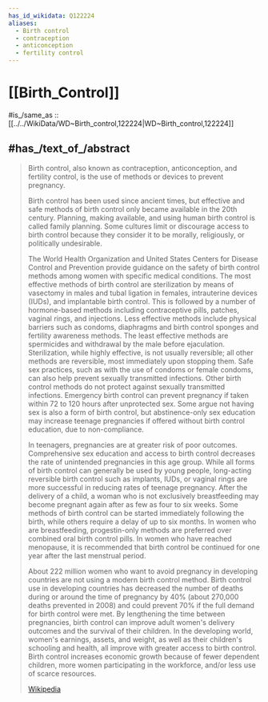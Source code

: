 ```yaml
---
has_id_wikidata: Q122224
aliases:
  - Birth control 
  - contraception 
  - anticonception 
  - fertility control
---
```


# [[Birth_Control]] 

#is_/same_as :: [[../../WikiData/WD~Birth_control,122224|WD~Birth_control,122224]] 

## #has_/text_of_/abstract 

> Birth control, also known as contraception, anticonception, and fertility control, 
> is the use of methods or devices to prevent pregnancy. 
> 
> Birth control has been used since ancient times, 
> but effective and safe methods of birth control only became available in the 20th century. 
> Planning, making available, and using human birth control is called family planning. Some cultures limit or discourage access to birth control because they consider it to be morally, religiously, or politically undesirable.
>
> The World Health Organization and United States Centers for Disease Control and Prevention provide guidance on the safety of birth control methods among women with specific medical conditions. The most effective methods of birth control are sterilization by means of vasectomy in males and tubal ligation in females, intrauterine devices (IUDs), and implantable birth control. This is followed by a number of hormone-based methods including contraceptive pills, patches, vaginal rings, and injections. Less effective methods include physical barriers such as condoms, diaphragms and birth control sponges and fertility awareness methods. The least effective methods are spermicides and withdrawal by the male before ejaculation. Sterilization, while highly effective, is not usually reversible; all other methods are reversible, most immediately upon stopping them. Safe sex practices, such as with the use of condoms or female condoms, can also help prevent sexually transmitted infections. Other birth control methods do not protect against sexually transmitted infections. Emergency birth control can prevent pregnancy if taken within 72 to 120 hours after unprotected sex. Some argue not having sex is also a form of birth control, but abstinence-only sex education may increase teenage pregnancies if offered without birth control education, due to non-compliance.
>
> In teenagers, pregnancies are at greater risk of poor outcomes. Comprehensive sex education and access to birth control decreases the rate of unintended pregnancies in this age group. While all forms of birth control can generally be used by young people, long-acting reversible birth control such as implants, IUDs, or vaginal rings are more successful in reducing rates of teenage pregnancy. After the delivery of a child, a woman who is not exclusively breastfeeding may become pregnant again after as few as four to six weeks. Some methods of birth control can be started immediately following the birth, while others require a delay of up to six months. In women who are breastfeeding, progestin-only methods are preferred over combined oral birth control pills. In women who have reached menopause, it is recommended that birth control be continued for one year after the last menstrual period.
>
> About 222 million women who want to avoid pregnancy in developing countries are not using a modern birth control method. Birth control use in developing countries has decreased the number of deaths during or around the time of pregnancy by 40% (about 270,000 deaths prevented in 2008) and could prevent 70% if the full demand for birth control were met. By lengthening the time between pregnancies, birth control can improve adult women's delivery outcomes and the survival of their children. In the developing world, women's earnings, assets, and weight, as well as their children's schooling and health, all improve with greater access to birth control. Birth control increases economic growth because of fewer dependent children, more women participating in the workforce, and/or less use of scarce resources.
>
> [Wikipedia](https://en.wikipedia.org/wiki/Birth%20control) 

